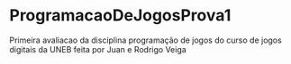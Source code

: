 # ProgramacaoDeJogosProva1
 Primeira avaliacao da disciplina programação de jogos do curso de jogos digitais da UNEB feita por Juan e Rodrigo Veiga
